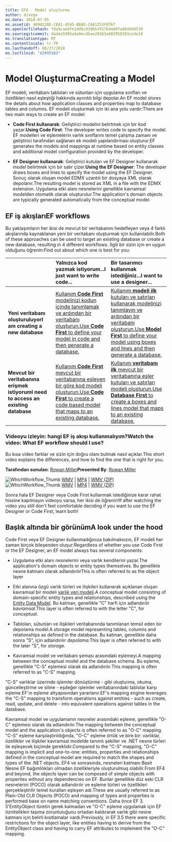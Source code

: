 ```yaml
---
title: EF6 - Model oluşturma
author: divega
ms.date: 2018-07-05
ms.assetid: 4890228E-CEA1-4595-B8AD-CA81253F8767
ms.openlocfilehash: fda9caedfe1dd6c919bb1917bda007ad8ddd4539
ms.sourcegitcommit: dadee5905ada9ecdbae28363a682950383ce3e10
ms.translationtype: MT
ms.contentlocale: tr-TR
ms.lasthandoff: 08/27/2018
ms.locfileid: "42995583"
---
```

# <a name="creating-a-model"></a><span data-ttu-id="48e63-102">Model Oluşturma</span><span class="sxs-lookup"><span data-stu-id="48e63-102">Creating a Model</span></span>

<span data-ttu-id="48e63-103">EF modeli, veritabanı tabloları ve sütunları için uygulama sınıfları ve özellikleri nasıl eşleştiği hakkında ayrıntılı bilgi depolar.</span><span class="sxs-lookup"><span data-stu-id="48e63-103">An EF model stores the details about how application classes and properties map to database tables and columns.</span></span> <span data-ttu-id="48e63-104">EF modeli oluşturmak için iki ana yolu vardır:</span><span class="sxs-lookup"><span data-stu-id="48e63-104">There are two main ways to create an EF model:</span></span>

- <span data-ttu-id="48e63-105">**Code First kullanarak**: Geliştirici modelini belirtmek için bir kod yazar.</span><span class="sxs-lookup"><span data-stu-id="48e63-105">**Using Code First**: The developer writes code to specify the model.</span></span> <span data-ttu-id="48e63-106">EF modelleri ve eşlemelerin varlık sınıflarını temel çalışma zamanı ve geliştirici tarafından sağlanan ek modeli yapılandırması oluşturur.</span><span class="sxs-lookup"><span data-stu-id="48e63-106">EF generates the models and mappings at runtime based on entity classes and additional model configuration provided by the developer.</span></span>

- <span data-ttu-id="48e63-107">**EF Designer kullanarak**: Geliştirici kutuları ve EF Designer kullanarak model belirtmek için bir satır çizer.</span><span class="sxs-lookup"><span data-stu-id="48e63-107">**Using the EF Designer**: The developer draws boxes and lines to specify the model using the EF Designer.</span></span> <span data-ttu-id="48e63-108">Sonuç olarak oluşan model EDMX uzantılı bir dosyaya XML olarak depolanır.</span><span class="sxs-lookup"><span data-stu-id="48e63-108">The resulting model is stored as XML in a file with the EDMX extension.</span></span> <span data-ttu-id="48e63-109">Uygulama etki alanı nesnelerini genellikle kavramsal modelden otomatik olarak oluşturulur.</span><span class="sxs-lookup"><span data-stu-id="48e63-109">The application's domain objects are typically generated automatically from the conceptual model.</span></span>

## <a name="ef-workflows"></a><span data-ttu-id="48e63-110">EF iş akışları</span><span class="sxs-lookup"><span data-stu-id="48e63-110">EF workflows</span></span>

<span data-ttu-id="48e63-111">Bu yaklaşımların her ikisi de mevcut bir veritabanını hedefleyen veya 4 farklı akışlarında kaynaklanan yeni bir veritabanı oluşturmak için kullanılabilir.</span><span class="sxs-lookup"><span data-stu-id="48e63-111">Both of these approaches can be used to target an existing database or create a new database, resulting in 4 different workflows.</span></span>
<span data-ttu-id="48e63-112">İlgili bir sizin için en uygun olduğunu öğrenin:</span><span class="sxs-lookup"><span data-stu-id="48e63-112">Find out about which one is best for you:</span></span>  

|                                           | <span data-ttu-id="48e63-113">Yalnızca kod yazmak istiyorum...</span><span class="sxs-lookup"><span data-stu-id="48e63-113">I just want to write code...</span></span>                                                                                                                   | <span data-ttu-id="48e63-114">Bir tasarımcı kullanmak istediğiniz...</span><span class="sxs-lookup"><span data-stu-id="48e63-114">I want to use a designer...</span></span>                                                                                                                        |
|:------------------------------------------|:-----------------------------------------------------------------------------------------------------------------------------------------------|:---------------------------------------------------------------------------------------------------------------------------------------------------|
| <span data-ttu-id="48e63-115">**Yeni veritabanı oluşturuluyor**</span><span class="sxs-lookup"><span data-stu-id="48e63-115">**I am creating a new database**</span></span>          | [<span data-ttu-id="48e63-116">Kullanım **Code First** modelinizi kodun içinde tanımlamak ve ardından bir veritabanı oluşturun.</span><span class="sxs-lookup"><span data-stu-id="48e63-116">Use **Code First** to define your model in code and then generate a database.</span></span>](~/ef6/modeling/code-first/workflows/new-database.md)           | [<span data-ttu-id="48e63-117">Kullanım **modeli ilk** kutuları ve satırları kullanarak modelinizi tanımlayın ve ardından bir veritabanı oluşturun.</span><span class="sxs-lookup"><span data-stu-id="48e63-117">Use **Model First** to define your model using boxes and lines and then generate a database.</span></span>](~/ef6/modeling/designer/workflows/model-first.md)   |
| <span data-ttu-id="48e63-118">**Mevcut bir veritabanına erişmek istiyorum**</span><span class="sxs-lookup"><span data-stu-id="48e63-118">**I need to access an existing database**</span></span> | [<span data-ttu-id="48e63-119">Kullanım **Code First** mevcut bir veritabanına eşleyen bir göre kod modeli oluşturun.</span><span class="sxs-lookup"><span data-stu-id="48e63-119">Use **Code First** to create a code based model that maps to an existing database.</span></span>](~/ef6/modeling/code-first/workflows/existing-database.md) | [<span data-ttu-id="48e63-120">Kullanım **veritabanı ilk** mevcut bir veritabanına eşler kutuları ve satırları modeli oluşturun.</span><span class="sxs-lookup"><span data-stu-id="48e63-120">Use **Database First** to create a boxes and lines model that maps to an existing database.</span></span>](~/ef6/modeling/designer/workflows/database-first.md) |

### <a name="watch-the-video-what-ef-workflow-should-i-use"></a><span data-ttu-id="48e63-121">Videoyu izleyin: hangi EF iş akışı kullanmalıyım?</span><span class="sxs-lookup"><span data-stu-id="48e63-121">Watch the video: What EF workflow should I use?</span></span>

<span data-ttu-id="48e63-122">Bu kısa video farklar ve sizin için doğru olanı bulmak nasıl açıklar.</span><span class="sxs-lookup"><span data-stu-id="48e63-122">This short video explains the differences, and how to find the one that is right for you.</span></span>

<span data-ttu-id="48e63-123">**Tarafından sunulan**: [Rowan Miller](http://romiller.com/)</span><span class="sxs-lookup"><span data-stu-id="48e63-123">**Presented By**: [Rowan Miller](http://romiller.com/)</span></span>

<span data-ttu-id="48e63-124">![WhichWorkflow_Thumb](../media/whichworkflow-thumb.png) [WMV](http://download.microsoft.com/download/8/F/8/8F81F4CD-3678-4229-8D79-0C63FFA3C595/HDI_ITPro_Technet_winvideo_ChoseYourWorkflow.wmv) | [MP4](http://download.microsoft.com/download/8/F/8/8F81F4CD-3678-4229-8D79-0C63FFA3C595/HDI_ITPro_Technet_mp4video_ChoseYourWorkflow.m4v) | [WMV (ZIP)](http://download.microsoft.com/download/8/F/8/8F81F4CD-3678-4229-8D79-0C63FFA3C595/HDI_ITPro_Technet_winvideo_ChoseYourWorkflow.zip)</span><span class="sxs-lookup"><span data-stu-id="48e63-124">![WhichWorkflow_Thumb](../media/whichworkflow-thumb.png) [WMV](http://download.microsoft.com/download/8/F/8/8F81F4CD-3678-4229-8D79-0C63FFA3C595/HDI_ITPro_Technet_winvideo_ChoseYourWorkflow.wmv) | [MP4](http://download.microsoft.com/download/8/F/8/8F81F4CD-3678-4229-8D79-0C63FFA3C595/HDI_ITPro_Technet_mp4video_ChoseYourWorkflow.m4v) | [WMV (ZIP)](http://download.microsoft.com/download/8/F/8/8F81F4CD-3678-4229-8D79-0C63FFA3C595/HDI_ITPro_Technet_winvideo_ChoseYourWorkflow.zip)</span></span>

<span data-ttu-id="48e63-125">Sonra hala EF Designer veya Code First kullanmak istediğinize karar rahat hissine kapılmayın videoyu varsa, her ikisi de öğrenin!</span><span class="sxs-lookup"><span data-stu-id="48e63-125">If after watching the video you still don't feel comfortable deciding if you want to use the EF Designer or Code First, learn both!</span></span>

## <a name="a-look-under-the-hood"></a><span data-ttu-id="48e63-126">Başlık altında bir görünüm</span><span class="sxs-lookup"><span data-stu-id="48e63-126">A look under the hood</span></span>

<span data-ttu-id="48e63-127">Code First veya EF Designer kullanmadığınıza bakılmaksızın, EF modeli her zaman birçok bileşenden oluşur:</span><span class="sxs-lookup"><span data-stu-id="48e63-127">Regardless of whether you use Code First or the EF Designer, an EF model always has several components:</span></span>

- <span data-ttu-id="48e63-128">Uygulama etki alanı nesnelerini veya varlık kendilerini yazar.</span><span class="sxs-lookup"><span data-stu-id="48e63-128">The application's domain objects or entity types themselves.</span></span> <span data-ttu-id="48e63-129">Bu genellikle nesne katmanı olarak adlandırılır</span><span class="sxs-lookup"><span data-stu-id="48e63-129">This is often referred to as the object layer</span></span>

- <span data-ttu-id="48e63-130">Etki alanına özgü varlık türleri ve ilişkileri kullanarak açıklanan oluşan kavramsal bir modeli [varlık veri modeli](~/ef6/resources/glossary.md#entity-data-model).</span><span class="sxs-lookup"><span data-stu-id="48e63-130">A conceptual model consisting of domain-specific entity types and relationships, described using the [Entity Data Model](~/ef6/resources/glossary.md#entity-data-model).</span></span> <span data-ttu-id="48e63-131">Bu katman, genellikle "C" harfi için adlandırılır _kavramsal_.</span><span class="sxs-lookup"><span data-stu-id="48e63-131">This layer is often referred to with the letter "C", for _conceptual_.</span></span>

- <span data-ttu-id="48e63-132">Tabloları, sütunları ve ilişkileri veritabanında tanımlanan temsil eden bir depolama model.</span><span class="sxs-lookup"><span data-stu-id="48e63-132">A storage model representing tables, columns and relationships as defined in the database.</span></span> <span data-ttu-id="48e63-133">Bu katman, genellikle daha sonra "S", için adlandırılır _depolama_.</span><span class="sxs-lookup"><span data-stu-id="48e63-133">This layer is often referred to with the later "S", for _storage_.</span></span>  

- <span data-ttu-id="48e63-134">Kavramsal model ve veritabanı şeması arasındaki eşlemeyi.</span><span class="sxs-lookup"><span data-stu-id="48e63-134">A mapping between the conceptual model and the database schema.</span></span> <span data-ttu-id="48e63-135">Bu eşleme, genellikle "C-S" eşlemesi olarak da adlandırılır.</span><span class="sxs-lookup"><span data-stu-id="48e63-135">This mapping is often referred to as "C-S" mapping.</span></span>

<span data-ttu-id="48e63-136">"C-S" varlıklar üzerinde işlemler dönüştürme - gibi oluşturma, okuma, güncelleştirme ve silme - eşdeğer işlemler veritabanındaki tablolar karşı eşleme EF'ın eşleme altyapısından yararlanır.</span><span class="sxs-lookup"><span data-stu-id="48e63-136">EF's mapping engine leverages the "C-S" mapping to transform operations against entities - such as create, read, update, and delete - into equivalent operations against tables in the database.</span></span>

<span data-ttu-id="48e63-137">Kavramsal model ve uygulamanın nesneler arasındaki eşleme, genellikle "O-C" eşlemesi olarak da adlandırılır.</span><span class="sxs-lookup"><span data-stu-id="48e63-137">The mapping between the conceptual model and the application's objects is often referred to as "O-C" mapping.</span></span> <span data-ttu-id="48e63-138">"C-S" eşleme karşılaştırıldığında, "O-C" eşleme örtük ve bire bir: varlıklar, özellikler ve ilişkiler kavramsal modelde tanımlı şekiller ve .NET nesne türleri ile eşleşecek biçimde gereklidir.</span><span class="sxs-lookup"><span data-stu-id="48e63-138">Compared to the "C-S" mapping, "O-C" mapping is implicit and one-to-one: entities, properties and relationships defined in the conceptual model are required to match the shapes and types of the .NET objects.</span></span> <span data-ttu-id="48e63-139">EF4 ve sonrasında, nesneleri katmanı Basit Nesne EF bağımlılıkları olmadan özellikleriyle oluşturulmuş olabilir.</span><span class="sxs-lookup"><span data-stu-id="48e63-139">From EF4 and beyond, the objects layer can be composed of simple objects with properties without any dependencies on EF.</span></span> <span data-ttu-id="48e63-140">Bunlar genellikle düz eski CLR nesnelerini (POCO) olarak adlandırılır ve eşleme türleri ve özellikleri gerçekleştirilir temel kuralları eşleşen adı.</span><span class="sxs-lookup"><span data-stu-id="48e63-140">These are usually referred to as Plain-Old CLR Objects (POCO) and mapping of types and properties is performed base on name matching conventions.</span></span> <span data-ttu-id="48e63-141">Daha önce EF 3. 5'EntityObject türetin gerek kalmadan ve "O-C" eşleme uygulamak için EF öznitelikleri taşıma zorunluluğunu ortadan kaldırarak varlık gibi nesne katmanı için belirli kısıtlamalar vardı.</span><span class="sxs-lookup"><span data-stu-id="48e63-141">Previously, in EF 3.5 there were specific restrictions for the object layer, like entities having to derive from the EntityObject class and having to carry EF attributes to implement the "O-C" mapping.</span></span>
